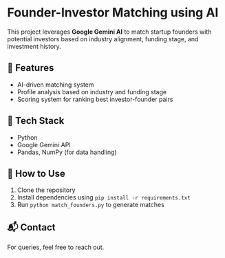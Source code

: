 # Founder-Investor Matching using AI  

This project leverages **Google Gemini AI** to match startup founders with potential investors based on industry alignment, funding stage, and investment history.  

## 🚀 Features  
- AI-driven matching system  
- Profile analysis based on industry and funding stage  
- Scoring system for ranking best investor-founder pairs  

## 🔧 Tech Stack  
- Python  
- Google Gemini API  
- Pandas, NumPy (for data handling)  

## 📌 How to Use  
1. Clone the repository  
2. Install dependencies using `pip install -r requirements.txt`  
3. Run `python match_founders.py` to generate matches  

## 📬 Contact  
For queries, feel free to reach out.  
